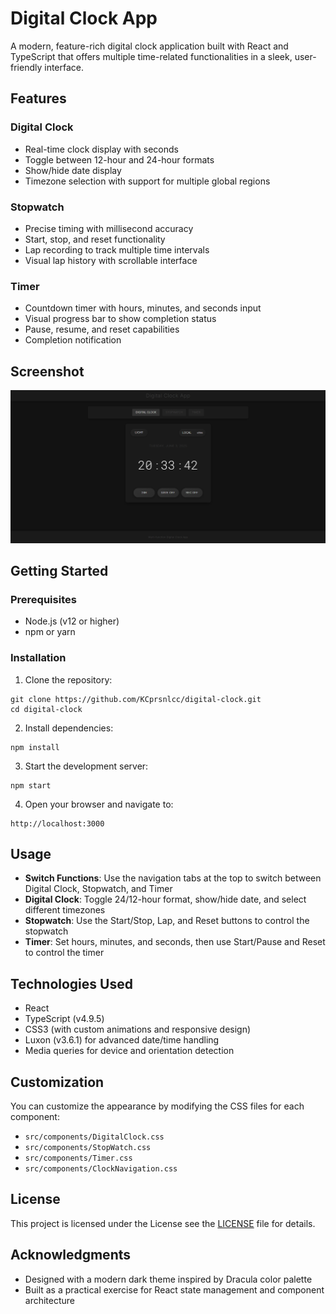 # Digital Clock App

A modern, feature-rich digital clock application built with React and TypeScript that offers multiple time-related functionalities in a sleek, user-friendly interface.

## Features

### Digital Clock
- Real-time clock display with seconds
- Toggle between 12-hour and 24-hour formats
- Show/hide date display
- Timezone selection with support for multiple global regions

### Stopwatch
- Precise timing with millisecond accuracy
- Start, stop, and reset functionality
- Lap recording to track multiple time intervals
- Visual lap history with scrollable interface

### Timer
- Countdown timer with hours, minutes, and seconds input
- Visual progress bar to show completion status
- Pause, resume, and reset capabilities
- Completion notification

## Screenshot

![Digital Clock Screenshot](./public/image.png)

## Getting Started

### Prerequisites
- Node.js (v12 or higher)
- npm or yarn

### Installation

1. Clone the repository:
```
git clone https://github.com/KCprsnlcc/digital-clock.git
cd digital-clock
```

2. Install dependencies:
```
npm install
```

3. Start the development server:
```
npm start
```

4. Open your browser and navigate to:
```
http://localhost:3000
```

## Usage

- **Switch Functions**: Use the navigation tabs at the top to switch between Digital Clock, Stopwatch, and Timer
- **Digital Clock**: Toggle 24/12-hour format, show/hide date, and select different timezones
- **Stopwatch**: Use the Start/Stop, Lap, and Reset buttons to control the stopwatch
- **Timer**: Set hours, minutes, and seconds, then use Start/Pause and Reset to control the timer

## Technologies Used

- React
- TypeScript (v4.9.5)
- CSS3 (with custom animations and responsive design)
- Luxon (v3.6.1) for advanced date/time handling
- Media queries for device and orientation detection

## Customization

You can customize the appearance by modifying the CSS files for each component:
- `src/components/DigitalClock.css`
- `src/components/StopWatch.css`
- `src/components/Timer.css`
- `src/components/ClockNavigation.css`

## License

This project is licensed under the License see the [LICENSE](LICENSE.md) file for details.

## Acknowledgments

- Designed with a modern dark theme inspired by Dracula color palette
- Built as a practical exercise for React state management and component architecture
